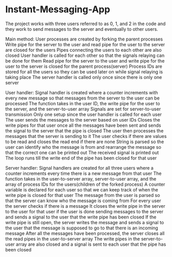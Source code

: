 # Instant-Messaging-App
The project works with three users referred to as 0, 1, and 2 in the code and they work to send messages to the server and eventually to other users.

Main method:
    User processes are created by forking the parent processes
    Write pipe for the server to the user and read pipe for the user to the server are closed for the users
    Pipes connecting the users to each other are also closed
    User handler is called for each other so that the signals relaying can be done for them
    Read pipe for the server to the user and write pipe for the user to the server is closed for the parent process(server)
    Process IDs are stored for all the users so they can be used later on while signal relaying is taking place
    The server handler is called only once since there is only one server

User handler:
    Signal handler is created where a counter increments with every new message so that messages from the server to the user can be processed
    The function takes in the user ID, the write pipe for the user to the server, and the server-to-user array
    Signals are set for server-to-user transmission
        Only one setup since the user handler is called for each user
    The user sends the messages to the server based on user IDs
    Closes the write pipes for that user once all the messages have been sent and sends the signal to the server that the pipe is closed
    The user then processes the messages that the server is sending to it
	      The user checks if there are values to be read and closes the read end if there are none
	      String is parsed so the user can identify who the message is from and rearrange the message so that the correct one can be printed out
	      The received signal is printed out
    The loop runs till the write end of the pipe has been closed for that user


Server handler:
    Signal handlers are created for all three users where a counter increments every time there is a new message from that user
    The function takes in the user-to-server array, server-to-user array, and the array of process IDs for the users(children of the forked process)
    A counter variable is declared for each user so that we can keep track of when the write pipe is closed for that user
    The message from the user is parsed so that the server can know who the message is coming from
    For every user the server checks if there is a message
	      It closes the write pipe in the server to the user for that user if the user is done sending messages to the server and sends a signal to the user that the write pipe has been closed
	      If the write pipe is still open, the server writes the message and sends a signal to the user that the message is supposed to go to that there is an incoming message
    After all the messages have been processed, the server closes all the read pipes in the user-to-server array
    The write pipes in the server-to-user array are also closed and a signal is sent to each user that the pipe has been closed
